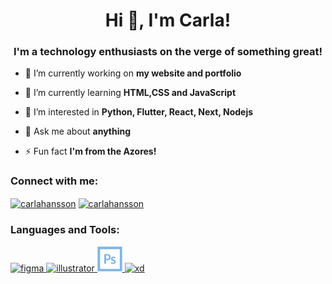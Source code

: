 <h1 align="center">Hi 👋, I'm Carla!</h1>
<h3 align="center">I'm a technology enthusiasts on the verge of something great!</h3>

- 🔭 I’m currently working on **my website and portfolio**

- 🌱 I’m currently learning **HTML,CSS and JavaScript**

- 🧠 I’m interested in **Python, Flutter, React, Next, Nodejs**

- 💬 Ask me about **anything**

- ⚡ Fun fact **I'm from the Azores!**

<h3 align="left">Connect with me:</h3>
<p align="left">
<a href="https://linkedin.com/in/carlahansson" target="blank"><img align="center" src="https://raw.githubusercontent.com/rahuldkjain/github-profile-readme-generator/master/src/images/icons/Social/linked-in-alt.svg" alt="carlahansson" height="30" width="40" /></a>
<a href="https://fb.com/carlahansson" target="blank"><img align="center" src="https://raw.githubusercontent.com/rahuldkjain/github-profile-readme-generator/master/src/images/icons/Social/facebook.svg" alt="carlahansson" height="30" width="40" /></a>
</p>

<h3 align="left">Languages and Tools:</h3>
<p align="left"> <a href="https://www.figma.com/" target="_blank" rel="noreferrer"> <img src="https://www.vectorlogo.zone/logos/figma/figma-icon.svg" alt="figma" width="40" height="40"/> </a> <a href="https://www.adobe.com/in/products/illustrator.html" target="_blank" rel="noreferrer"> <img src="https://www.vectorlogo.zone/logos/adobe_illustrator/adobe_illustrator-icon.svg" alt="illustrator" width="40" height="40"/> </a> <a href="https://www.photoshop.com/en" target="_blank" rel="noreferrer"> <img src="https://raw.githubusercontent.com/devicons/devicon/master/icons/photoshop/photoshop-line.svg" alt="photoshop" width="40" height="40"/> </a> <a href="https://www.adobe.com/products/xd.html" target="_blank" rel="noreferrer"> <img src="https://cdn.worldvectorlogo.com/logos/adobe-xd.svg" alt="xd" width="40" height="40"/> </a> </p>


